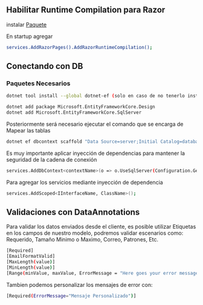 
## Habilitar Runtime Compilation para Razor

instalar [Paquete](https://www.nuget.org/packages/Microsoft.AspNetCore.Mvc.Razor.RuntimeCompilation/)

En startup agregar 

```sh
services.AddRazorPages().AddRazorRuntimeCompilation();
```

## Conectando con DB

### Paquetes Necesarios


```sh
dotnet tool install --global dotnet-ef (solo en caso de no tenerlo instalado)

dotnet add package Microsoft.EntityFrameworkCore.Design
dotnet add Microsoft.EntityFrameworkCore.SqlServer
```
Posteriormente será necesario ejecutar el comando que se encarga de Mapear las tablas

```sh
dotnet ef dbcontext scaffold "Data Source=server;Initial Catalog=database;Integrated Security=True;Encrypt=False;TrustServerCertificate=False;ApplicationIntent=ReadWrite;MultiSubnetFailover=False;" Microsoft.EntityFrameworkCore.SqlServer  -o Models -t tableName -c contextName --context-dir Database -f
```

Es muy importante aplicar inyección de dependencias para mantener la seguridad de la cadena de conexión

```sh
services.AddDbContext<contextName>(o => o.UseSqlServer(Configuration.GetConnectionString("ConnectionName")));
```

Para agregar los servicios mediante inyección de dependencia


```sh
services.AddScoped<IInterfaceName, ClassName>();
```

## Validaciones con DataAnnotations

Para validar los datos enviados desde el cliente, es posible utilizar Etiquetas en los campos de nuestro modelo, podremos validar escenarios como: Requerido, Tamaño Minimo o Maximo, Correo, Patrones, Etc.
```sh
[Required]
[EmailFormatValid]
[MaxLength(value)]
[MinLength(value)]
[Range(minValue, maxValue, ErrorMessage = "Here goes your error message")]
```

Tambien podemos personalizar los mensajes de error con:

```sh
[Required(ErrorMessage="Mensaje Personalizado")]
```